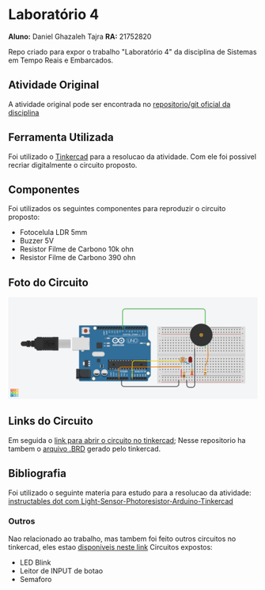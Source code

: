 # Laboratório 4

**Aluno:** Daniel Ghazaleh Tajra
**RA:** 21752820



Repo criado para expor o trabalho "Laboratório 4" da disciplina de Sistemas em Tempo Reais e Embarcados.

## Atividade Original

A atividade original pode ser encontrada no [repositorio/git oficial da disciplina](https://dev.educatux.com.br/uniceub/str/-/blob/master/pdf/202002-Lab04-STR.pdf)

## Ferramenta Utilizada

Foi utilizado o [Tinkercad]([https://www.tinkercad.com/](https://www.tinkercad.com/)) para a resolucao da atividade. Com ele foi possivel recriar digitalmente o circuito proposto.
## Componentes
Foi utilizados os seguintes componentes para reproduzir o circuito proposto:
* Fotocelula LDR 5mm
* Buzzer 5V
* Resistor Filme de Carbono 10k ohn
* Resistor Filme de Carbono 390 ohn

## Foto do Circuito
![Foto do Circuito](https://raw.githubusercontent.com/dgtajra-ceub/lab4-stre/main/Ingenious%20Hango%20(Lab%204).png)

## Links do Circuito
Em seguida o [link para abrir o circuito no tinkercad](https://www.tinkercad.com/things/lrfySUxpQnT-ingenious-hango-lab-4);
Nesse repositorio ha tambem o [arquivo .BRD](https://github.com/dgtajra-ceub/lab4-stre/blob/main/Ingenious%20Hango%20(Lab%204).brd) gerado pelo tinkercad.

## Bibliografia
Foi utilizado o seguinte materia para estudo para a resolucao da atividade: [instructables dot com Light-Sensor-Photoresistor-Arduino-Tinkercad](https://www.instructables.com/Light-Sensor-Photoresistor-Arduino-Tinkercad/)

### Outros
Nao relacionado ao trabalho, mas tambem foi feito outros circuitos no tinkercad, eles estao [disponiveis neste link](https://www.tinkercad.com/things/8smIEMhfomy-glorious-migelo-lab-35)
Circuitos expostos:
* LED Blink
* Leitor de INPUT de botao
* Semaforo
